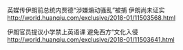 英媒传伊朗前总统内贾德“涉嫌煽动骚乱”被捕 伊朗尚未证实
http://world.huanqiu.com/exclusive/2018-01/11503568.html

伊朗官员提议小学禁上英语课 避免西方“文化入侵
http://world.huanqiu.com/exclusive/2018-01/11503641.html
